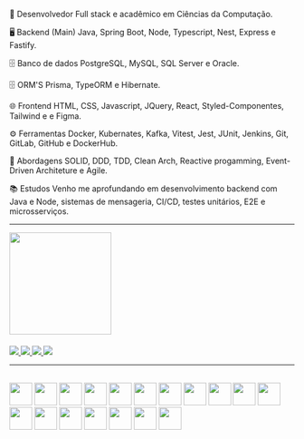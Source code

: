 📌 Desenvolvedor Full stack e acadêmico em Ciências da Computação.

🖥 Backend (Main)
Java, Spring Boot, Node, Typescript, Nest, Express e Fastify.

🗄 Banco de dados
PostgreSQL, MySQL, SQL Server e Oracle.

🗄 ORM'S
Prisma, TypeORM e Hibernate.

🌐 Frontend
HTML, CSS, Javascript, JQuery, React, Styled-Componentes, Tailwind e e Figma.

⚙️ Ferramentas
Docker, Kubernates, Kafka, Vitest, Jest, JUnit, Jenkins, Git, GitLab, GitHub e DockerHub.

💼 Abordagens
SOLID, DDD, TDD, Clean Arch, Reactive progamming, Event-Driven Architeture e Agile.

📚 Estudos
Venho me aprofundando em desenvolvimento backend com Java e Node, sistemas de mensageria, CI/CD, testes unitários, E2E e microsserviços.


<hr>

<div>
  <a href="https://github.com/LuanC14">
  <img height="180em" src="https://github-readme-stats.vercel.app/api/top-langs/?username=LuanC14&layout=compact&langs_count=7&theme=dracula"/>
</div>
 
 ####
 <div> 
  <a href="https://www.linkedin.com/in/luan-chrystian-pimentel-santos-567666221/" target="_blank">
    <img src="https://img.shields.io/badge/-LinkedIn-%230077B5?style=for-the-badge&logo=linkedin&logoColor=white" target="_blank">
  </a>  
  <a href = "mailto:luanchr14@gmail.com">
    <img src="https://img.shields.io/badge/-Gmail-%23333?style=for-the-badge&logo=gmail&logoColor=white" target="_blank">
  </a>
  <a href="https://instagram.com/luaannp" target="_blank">
    <img src="https://img.shields.io/badge/-Instagram-%23E4405F?style=for-the-badge&logo=instagram&logoColor=white" target="_blank">
  </a>
  <a href="https://wa.me/+5574991992796" target="_blank">
    <img src="https://img.shields.io/badge/WhatsApp-25D366?style=for-the-badge&logo=whatsapp&logoColor=white" /> 
  </a>
</div>

<hr>
 
<div style="display: inline_block"><br>
  <img src="https://cdn.jsdelivr.net/gh/devicons/devicon@latest/icons/java/java-original-wordmark.svg" width=40px; />
  <img src="https://cdn.jsdelivr.net/gh/devicons/devicon@latest/icons/nodejs/nodejs-original.svg" width=40px; />      
  <img src="https://cdn.jsdelivr.net/gh/devicons/devicon/icons/typescript/typescript-original.svg" width=40px; />
  <img src="https://cdn.jsdelivr.net/gh/devicons/devicon/icons/spring/spring-original.svg" width=40px; />
  <img src="https://cdn.jsdelivr.net/gh/devicons/devicon@latest/icons/nestjs/nestjs-original.svg" width=40px; />
  <img src="https://cdn.jsdelivr.net/gh/devicons/devicon/icons/express/express-original.svg" width=40px />
  <img src="https://cdn.jsdelivr.net/gh/devicons/devicon@latest/icons/fastify/fastify-original.svg" width=40px; />
  <img src="https://cdn.jsdelivr.net/gh/devicons/devicon@latest/icons/vitest/vitest-original.svg" width=40px; />
  <img src="https://cdn.jsdelivr.net/gh/devicons/devicon@latest/icons/javascript/javascript-original.svg" width=40px; />
  <img src="https://cdn.jsdelivr.net/gh/devicons/devicon/icons/react/react-original.svg" width=40px; />
  <img src="https://cdn.jsdelivr.net/gh/devicons/devicon@latest/icons/jquery/jquery-original.svg" width=40px; />
  <img src="https://cdn.jsdelivr.net/gh/devicons/devicon@latest/icons/microsoftsqlserver/microsoftsqlserver-original.svg" width=40px; />   
  <img src="https://cdn.jsdelivr.net/gh/devicons/devicon/icons/mysql/mysql-original.svg" width=40px />
  <img src="https://cdn.jsdelivr.net/gh/devicons/devicon/icons/postgresql/postgresql-original.svg" width=40px; />          
  <img src="https://cdn.jsdelivr.net/gh/devicons/devicon/icons/mongodb/mongodb-original.svg" width=40px; />
  <img src="https://cdn.jsdelivr.net/gh/devicons/devicon/icons/docker/docker-plain-wordmark.svg" width=40px; />
  <img src="https://cdn.jsdelivr.net/gh/devicons/devicon/icons/kubernetes/kubernetes-plain-wordmark.svg" width=40px; />
  <img src="https://cdn.jsdelivr.net/gh/devicons/devicon/icons/apachekafka/apachekafka-original.svg" width=40px />
</div>
